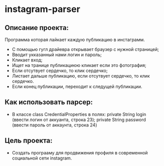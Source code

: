 # instagram-parser

## Описание проекта:
 Программа которая лайкает каждую публикацию в инстаграмм.
  - C помощью гугл драйевра открывает браузер с нужной страницей; 
  - Вводит укказанный нами логин и пароль; 
  - Кликает вход;
  - Ищет на транице публикациюю кликает если это фотография;
  - Если отсутвует сердечко, то клик сердечко;
  - Листает дальше публикацию, если отсутвует сердечко, то клик сердечко.
  - Если конец публикации, переходит к следущей публикации.


## Как использовать парсер:

- В классе class CredentialProperties в полях:
  private String login (ввести логин от аккуанта, строка 23);
  private String password (ввести пароль от аккаунта, строка 24)
  
## Цель проекта: 
  
  - Создать програаму для продвижения профиля в современной социальной сети instagram.
